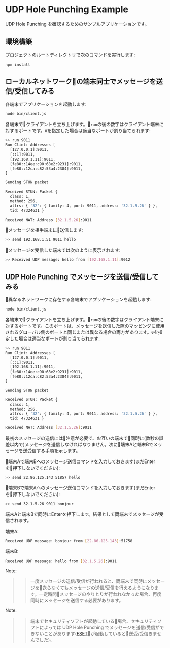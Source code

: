 # UDP Hole Punching Example

UDP Hole Punching を確認するためのサンプルアプリケーションです。


## 環境構築

プロジェクトのルートディレクトリで次のコマンドを実行します:

```bash
npm install
```


## ローカルネットワークの端末同士でメッセージを送信/受信してみる

各端末でアプリケーションを起動します:

```bash
node bin/client.js
```

各端末でクライアントを立ち上げます。``run``の後の数字はクライアント端末に対するポートです。``0``を指定した場合は適当なポートが割り当てられます:

```bash
>> run 9011
Run Clint: Addresses [
  [127.0.0.1]:9011,
  [::1]:9011,
  [192.168.1.11]:9011,
  [fe80::14ee:c90:68e2:9231]:9011,
  [fe80::12ca:c82:53a4:2384]:9011,
]

Sending STUN packet

Received STUN: Packet {
  class: 1,
  method: 256,
  attrs: { '32': { family: 4, port: 9011, address: '32.1.5.26' } },
  tid: 47324631 }

Received NAT: Address [32.1.5.26]:9011
```

メッセージを相手端末に送信します:

```bash
>> send 192.168.1.51 9011 hello
```

メッセージを受信した端末では次のように表示されます:

```bash
>> Received UDP message: hello from [192.168.1.11]:9012
```


## UDP Hole Punching でメッセージを送信/受信してみる

異なるネットワークに存在する各端末でアプリケーションを起動します:

```bash
node bin/client.js
```

各端末でクライアントを立ち上げます。``run``の後の数字はクライアント端末に対するポートです。このポートは、メッセージを送信した際のマッピングに使用されるグローバル側のポートと同じまたは異なる場合の両方があります。``0``を指定した場合は適当なポートが割り当てられます:

```bash
>> run 9011
Run Clint: Addresses [
  [127.0.0.1]:9011,
  [::1]:9011,
  [192.168.1.11]:9011,
  [fe80::14ee:c90:68e2:9231]:9011,
  [fe80::12ca:c82:53a4:2384]:9011,
]

Sending STUN packet

Received STUN: Packet {
  class: 1,
  method: 256,
  attrs: { '32': { family: 4, port: 9011, address: '32.1.5.26' } },
  tid: 47324631 }

Received NAT: Address [32.1.5.26]:9011
```

最初のメッセージの送信には注意が必要で、お互いの端末で同時に(数秒の誤差以内で)メッセージを送信しなければなりません。次に端末Aと端末Bでメッセージを送受信する手順を示します。

端末Aで端末Bへのメッセージ送信コマンドを入力しておきます(まだEnterを押下しないでください):

```bash
>> send 22.86.125.143 51857 hello
```

端末Bで端末Aへのメッセージ送信コマンドを入力しておきます(まだEnterを押下しないでください):

```bash
>> send 32.1.5.26 9011 bonjour
```

端末Aと端末Bで同時にEnterを押下します。結果として両端末でメッセージが受信されます。

端末A:
```bash
Received UDP message: bonjour from [22.86.125.143]:51758
```

端末B:
```bash
Received UDP message: hello from [32.1.5.26]:9011
```

Note:
>> 一度メッセージの送信/受信が行われると、両端末で同時にメッセージを送らなくてもメッセージの送信/受信を行えるようになります。一定時間メッセージのやりとりが行われなかった場合、再度同時にメッセージを送信する必要があります。

Note:
>> 端末でセキュリティソフトが起動している場合、セキュリティソフトによっては UDP Hole Punching でメッセージを送信/受信ができないことがあります([ESET](https://www.eset.com/us/)が起動していると送受/受信きませんでした)。


